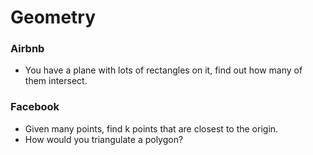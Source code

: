 Geometry
==

### Airbnb

- You have a plane with lots of rectangles on it, find out how many of them intersect.

### Facebook

- Given many points, find k points that are closest to the origin.
- How would you triangulate a polygon?
